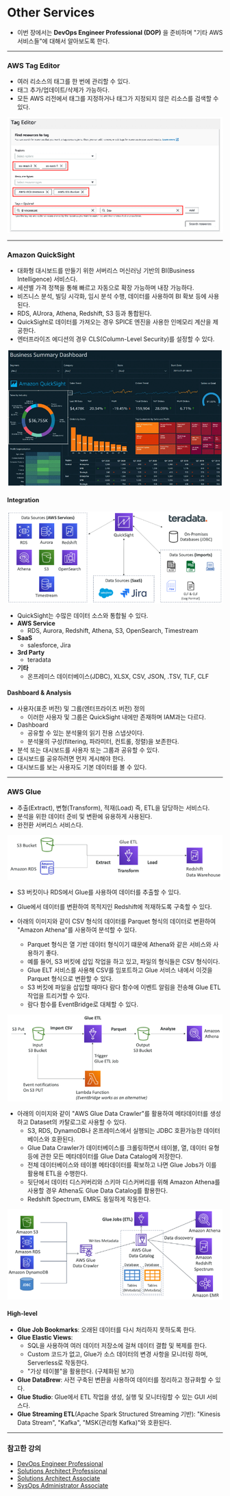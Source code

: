 # Other Services

- 이번 장에서는 **DevOps Engineer Professional (DOP)** 을 준비하며 "기타 AWS 서비스들"에 대해서 알아보도록 한다.

---

### AWS Tag Editor

- 여러 리소스의 태그를 한 번에 관리할 수 있다.
- 태그 추가/업데이트/삭제가 가능하다.
- 모든 AWS 리전에서 태그를 지정하거나 태그가 지정되지 않은 리소스를 검색할 수 있다.

![1-aws-tag-editor.png](images%2F1-aws-tag-editor.png)

---

### Amazon QuickSight

- 대화형 대시보드를 만들기 위한 서버리스 머신러닝 기반의 BI(Business Intelligence) 서비스다.
- 세션별 가격 정책을 통해 빠르고 자동으로 확장 가능하며 내장 가능하다.
- 비즈니스 분석, 빌딩 시각화, 임시 분석 수행, 데이터를 사용하여 BI 확보 등에 사용된다.
- RDS, AUrora, Athena, Redshift, S3 등과 통합된다.
- QuickSight로 데이터를 가져오는 경우 SPICE 엔진을 사용한 인메모리 계산을 제공한다.
- 엔터프라이즈 에디션의 경우 CLS(Column-Level Security)를 설정할 수 있다.

![2-amazon-quicksight.png](images%2F2-amazon-quicksight.png)

#### Integration

![3-amazon-quicksight-integration.png](images%2F3-amazon-quicksight-integration.png)

- QuickSight는 수많은 데이터 소스와 통합될 수 있다.
- **AWS Service**
  - RDS, Aurora, Redshift, Athena, S3, OpenSearch, Timestream
- **SaaS**
  - salesforce, Jira
- **3rd Party**
  - teradata
- **기타**
  - 온프레미스 데이터베이스(JDBC), XLSX, CSV, JSON, .TSV, TLF, CLF

#### Dashboard & Analysis

- 사용자(표준 버전) 및 그룹(엔터프라이즈 버전) 정의
  - 이러한 사용자 및 그룹은 QuickSight 내에만 존재하며 IAM과는 다르다.
- Dashboard
  - 공유할 수 있는 분석물의 읽기 전용 스냅샷이다.
  - 분석물의 구성(filtering, 파라미터, 컨트롤, 정렬)을 보존한다.
- 분석 또는 대시보드를 사용자 또는 그룹과 공유할 수 있다.
- 대시보드를 공유하려면 먼저 게시해야 한다.
- 대시보드를 보는 사용자도 기본 데이터를 볼 수 있다.

---

### AWS Glue

- 추출(Extract), 변형(Transform), 적재(Load) 즉, ETL을 담당하는 서비스다.
- 분석을 위한 데이터 준비 및 변환에 유용하게 사용된다.
- 완전환 서버리스 서비스다.

![4-aws-glue.png](images%2F4-aws-glue.png)

- S3 버킷이나 RDS에서 Glue를 사용하여 데이터를 추출할 수 있다.
- Glue에서 데이터를 변환하여 목적지인 Redshift에 적재하도록 구축할 수 있다.

- 아래의 이미지와 같이 CSV 형식의 데이터를 Parquet 형식의 데이터로 변환하여 "Amazon Athena"를 사용하여 분석할 수 있다.
  - Parquet 형식은 열 기반 데이터 형식이기 떄문에 Athena와 같은 서비스와 사용하기 좋다.
  - 예를 들어, S3 버킷에 삽입 작업을 하고 있고, 파일의 형식들은 CSV 형식이다.
  - Glue ELT 서비스를 사용해 CSV를 임포트하고 Glue 서비스 내에서 이것을 Parquet 형식으로 변환할 수 있다.
  - S3 버킷에 파일을 삽입할 때마다 람다 함수에 이벤트 알림을 전송해 Glue ETL 작업을 트리거할 수 있다.
  - 람다 함수를 EventBridge로 대체할 수 있다.

![5-glue-convert-data-parquet-format.png](images%2F5-glue-convert-data-parquet-format.png)

- 아래의 이미지와 같이 "AWS Glue Data Crawler"를 활용하여 메타데이터를 생성하고 Dataset의 카탈로그로 사용할 수 있다.
  - S3, RDS, DynamoDB나 온프레미스에서 실행되는 JDBC 호환가능한 데이터베이스와 호환된다.
  - Glue Data Crawler가 데이터베이스를 크롤링하면서 테이블, 열, 데이터 유형 등에 관한 모든 메타데이터를 Glue Data Catalog에 저장한다.
  - 전체 데이터베이스와 테이블 메타데이터를 확보하고 나면 Glue Jobs가 이를 활용해 ETL을 수행한다.
  - 뒷단에서 데이터 디스커버리와 스키마 디스커버리를 위해 Amazon Athena를 사용할 경우 Athena도 Glue Data Catalog를 활용한다.
  - Redshift Spectrum, EMR도 동일하게 작동한다.

![6-glue-data-catalog.png](images%2F6-glue-data-catalog.png)

#### High-level

- **Glue Job Bookmarks**: 오래된 데이터를 다시 처리하지 못하도록 한다.
- **Glue Elastic Views**:
  - SQL을 사용하여 여러 데이터 저장소에 걸쳐 데이터 결합 및 복제를 한다.
  - Custom 코드가 없고, Glue가 소스 데이터의 변경 사항을 모니터링 하며, Serverless로 작동한다.
  - "가상 테이블"을 활용한다. (구체화된 보기)
- **Glue DataBrew**: 사전 구축된 변환을 사용하여 데이터를 정리하고 정규화할 수 있다.
- **Glue Studio**: Glue에서 ETL 작업을 생성, 실행 및 모니터링할 수 있는 GUI 서비스다.
- **Glue Streaming ETL**(Apache Spark Structured Streaming 기반): "Kinesis Data Stream", "Kafka", "MSK(관리형 Kafka)"와 호환된다.

---

### 참고한 강의

- [DevOps Engineer Professional](https://www.udemy.com/course/aws-certified-devops-engineer-professional-korean)
- [Solutions Architect Professional](https://www.udemy.com/course/aws-solutions-architect-professional)
- [Solutions Architect Associate](https://www.udemy.com/course/best-aws-certified-solutions-architect-associate)
- [SysOps Administrator Associate](https://www.udemy.com/course/ultimate-aws-certified-sysops-administrator-associate)